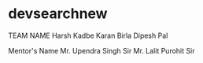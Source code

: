 # devsearchnew
TEAM NAME 
Harsh Kadbe
Karan Birla
Dipesh Pal

Mentor's Name
Mr. Upendra Singh Sir
Mr. Lalit Purohit Sir
